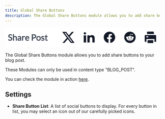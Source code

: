 ```yaml
---
title: Global Share Buttons
description: The Global Share Buttons module allows you to add share buttons to your blog post.
---
```


<img src="./global-share-buttons.png" alt="Screenshot of Global Share Buttons Module" eleventy:widths="600" />

The Global Share Buttons module allows you to add share buttons to your blog post.

These Modules can only be used in content type "BLOG_POST".

You can check the module in action [here](https://143910617.hs-sites-eu1.com/blog/tangy-and-nutrient-packed-orange-spinach-salad).

## Settings
- **Share Button List**: A list of social buttons to display. For every button in list, you may select an icon out of our carefully picked icons.
